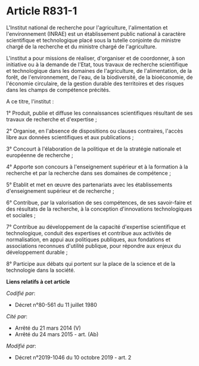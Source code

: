# Article R831-1

L'Institut national de recherche pour l'agriculture, l'alimentation et l'environnement (INRAE) est un établissement public
national à caractère scientifique et technologique placé sous la tutelle conjointe du ministre chargé de la recherche et du
ministre chargé de l'agriculture.

L'institut a pour missions de réaliser, d'organiser et de coordonner, à son initiative ou à la demande de l'Etat, tous
travaux de recherche scientifique et technologique dans les domaines de l'agriculture, de l'alimentation, de la forêt, de
l'environnement, de l'eau, de la biodiversité, de la bioéconomie, de l'économie circulaire, de la gestion durable des
territoires et des risques dans les champs de compétence précités.

A ce titre, l'institut :

1° Produit, publie et diffuse les connaissances scientifiques résultant de ses travaux de recherche et d'expertise ;

2° Organise, en l'absence de dispositions ou clauses contraires, l'accès libre aux données scientifiques et aux
publications ;

3° Concourt à l'élaboration de la politique et de la stratégie nationale et européenne de recherche ;

4° Apporte son concours à l'enseignement supérieur et à la formation à la recherche et par la recherche dans ses domaines de
compétence ;

5° Etablit et met en œuvre des partenariats avec les établissements d'enseignement supérieur et de recherche ;

6° Contribue, par la valorisation de ses compétences, de ses savoir-faire et des résultats de la recherche, à la conception
d'innovations technologiques et sociales ;

7° Contribue au développement de la capacité d'expertise scientifique et technologique, conduit des expertises et contribue
aux activités de normalisation, en appui aux politiques publiques, aux fondations et associations reconnues d'utilité
publique, pour répondre aux enjeux du développement durable ;

8° Participe aux débats qui portent sur la place de la science et de la technologie dans la société.

**Liens relatifs à cet article**

_Codifié par_:

  - Décret n°80-561 du 11 juillet 1980

_Cité par_:

  - Arrêté du 21 mars 2014 (V)
  - Arrêté du 24 mars 2015 - art. (Ab)

_Modifié par_:

  - Décret n°2019-1046 du 10 octobre 2019 - art. 2
